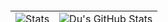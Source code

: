 <!-- ## Hi there 👋🚀 -->

<!--
**khanhduzz/khanhduzz** is a ✨ _special_ ✨ repository because its `README.md` (this file) appears on your GitHub profile.

Here are some ideas to get you started:

- 🔭 I’m currently working on ...
- 🌱 I’m currently learning ...
- 👯 I’m looking to collaborate on ...
- 🤔 I’m looking for help with ...
- 💬 Ask me about ...
- 📫 How to reach me: ...
- 😄 Pronouns: ...
- ⚡ Fun fact: ...
-->
<div align="center">
 <!--   <h2>🚀 About Me</h2> -->
<!--     <p><img src="termina-gh.gif" alt="Terminal GH GIF" /></p> -->
<!--     <p>I'm a Software Engineering specialist at Website developer with Java, Spring,...</p> -->
</div>

<div align="center">
 <table align="center" width="100%" height="100%" >
    <tr>
<!--        <td><img style="border: none;" src="https://github-profile-summary-cards.vercel.app/api/cards/profile-details?username=khanhduzz&theme=github" alt="Du's GitHub Stats"/></td>    -->
<!--        <td><img style="border: none;" src="https://github-readme-streak-stats.herokuapp.com/?user=khanhduzz&theme=github" alt="Du's Contribution Streak"/></td> -->
    </tr>
 </table>

 <table align="center" width="100%" height="100%" >
    <tr>
<!--         <td><img style="border: none;" src="https://github-profile-summary-cards.vercel.app/api/cards/stats?username=khanhduzz&theme=github" alt="Du's GitHub Stats"/></td> -->
<!--         <td><img style="border: none;" src="https://github-profile-summary-cards.vercel.app/api/cards/productive-time?username=khanhduzz&theme=github&utcOffset=7" alt="Du's GitHub Stats"/> -->
     <td><img src="https://github-readme-stats.vercel.app/api?username=khanhduzz&show_icons=true&theme=light" alt="Stats"/></td>
        <td><img style="border: none;" src="https://github-profile-summary-cards.vercel.app/api/cards/repos-per-language?username=khanhduzz&theme=github" alt="Du's GitHub Stats"/></td>
<!--         <td><img style="border: none;" src="https://github-profile-summary-cards.vercel.app/api/cards/most-commit-language?username=khanhduzz&theme=github" alt="Du's GitHub Stats"/></td> -->
    </tr>
 </table>
</div>

<div align="center">
<!--     <img src="https://github-readme-stats.vercel.app/api?username=khanhduzz&show_icons=true&theme=light" alt="Stats"/> -->
</div>
<!--
<div align="center">
  <img src="https://raw.githubusercontent.com/khanhduzz/khanhduzz/output/github-contribution-grid-snake-dark.svg#gh-dark-mode-only" alt="GitHub Contribution Grid Snake Animation Dark Mode"/>
  <img src="https://raw.githubusercontent.com/khanhduzz/khanhduzz/output/github-contribution-grid-snake.svg#gh-light-mode-only" alt="GitHub Contribution Grid Snake Animation Light Mode"/>
</div>
-->

